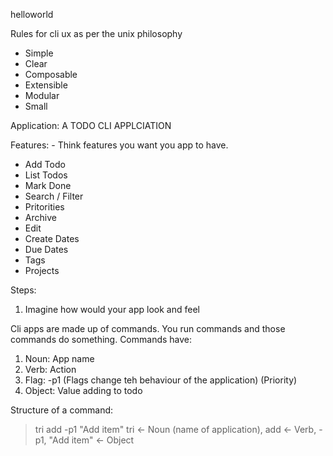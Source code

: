 helloworld

Rules for cli ux as per the unix philosophy
- Simple
- Clear
- Composable
- Extensible
- Modular
- Small

Application: A TODO CLI APPLCIATION

Features: - Think features you want you app to have.
* Add Todo
* List Todos
* Mark Done
* Search / Filter
* Pritorities
* Archive
* Edit
* Create Dates
* Due Dates
* Tags
* Projects

Steps:
1. Imagine how would your app look and feel

Cli apps are made up of commands. You run commands and those commands do something.
Commands have:
1. Noun: App name
2. Verb: Action
3. Flag: -p1 (Flags change teh behaviour of the application) (Priority)
4. Object: Value adding to todo

Structure of a command:
> tri add -p1 "Add item"
> tri <- Noun (name of application), add <- Verb, -p1, "Add item" <- Object

